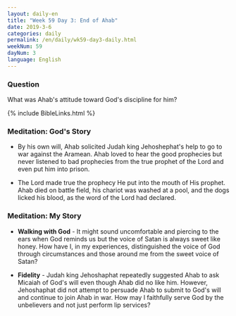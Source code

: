 ```yaml
---
layout: daily-en
title: "Week 59 Day 3: End of Ahab"
date: 2019-3-6 
categories: daily
permalink: /en/daily/wk59-day3-daily.html
weekNum: 59
dayNum: 3
language: English
---
```


### Question     
What was Ahab's attitude toward God's discipline for him?

{% include BibleLinks.html %} 

### Meditation: God's Story   
+ By his own will, Ahab solicited Judah king Jehoshephat's help to go to war against the Aramean. Ahab loved to hear the good prophecies but never listened to bad prophecies from the true prophet of the Lord and even put him into prison.

+ The Lord made true the prophecy He put into the mouth of His prophet. Ahab died on battle field, his chariot was washed at a pool, and the dogs licked his blood, as the word of the Lord had declared.

### Meditation: My Story   
+ **Walking with God** - It might sound uncomfortable and piercing to the ears when God reminds us but the voice of Satan is always sweet like honey. How have I, in my experiences, distinguished the voice of God through circumstances and those around me from the sweet voice of Satan?

+ **Fidelity** - Judah king Jehoshaphat repeatedly suggested Ahab to ask Micaiah of God's will even though Ahab did no like him. However, Jehoshaphat did not attempt to persuade Ahab to submit to God's will and continue to join Ahab in war. How may I faithfully serve God by the unbelievers and not just perform lip services?
